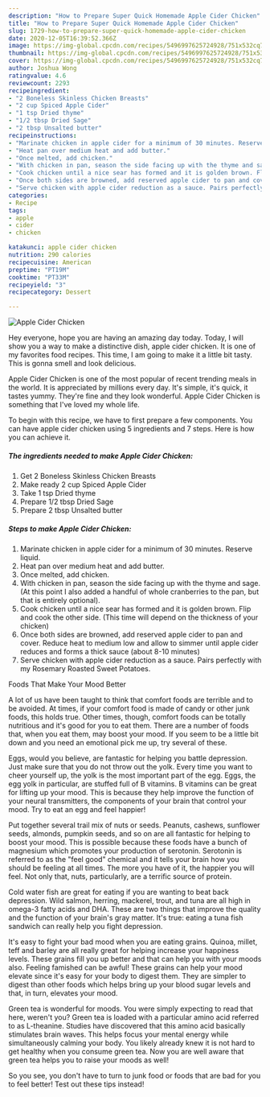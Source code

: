 ```yaml
---
description: "How to Prepare Super Quick Homemade Apple Cider Chicken"
title: "How to Prepare Super Quick Homemade Apple Cider Chicken"
slug: 1729-how-to-prepare-super-quick-homemade-apple-cider-chicken
date: 2020-12-05T16:39:52.366Z
image: https://img-global.cpcdn.com/recipes/5496997625724928/751x532cq70/apple-cider-chicken-recipe-main-photo.jpg
thumbnail: https://img-global.cpcdn.com/recipes/5496997625724928/751x532cq70/apple-cider-chicken-recipe-main-photo.jpg
cover: https://img-global.cpcdn.com/recipes/5496997625724928/751x532cq70/apple-cider-chicken-recipe-main-photo.jpg
author: Joshua Wong
ratingvalue: 4.6
reviewcount: 2293
recipeingredient:
- "2 Boneless Skinless Chicken Breasts"
- "2 cup Spiced Apple Cider"
- "1 tsp Dried thyme"
- "1/2 tbsp Dried Sage"
- "2 tbsp Unsalted butter"
recipeinstructions:
- "Marinate chicken in apple cider for a minimum of 30 minutes. Reserve liquid."
- "Heat pan over medium heat and add butter."
- "Once melted, add chicken."
- "With chicken in pan, season the side facing up with the thyme and sage. (At this point I also added a handful of whole cranberries to the pan, but that is entirely optional)."
- "Cook chicken until a nice sear has formed and it is golden brown. Flip and cook the other side. (This time will depend on the thickness of your chicken)"
- "Once both sides are browned, add reserved apple cider to pan and cover. Reduce heat to medium low and allow to simmer until apple cider   reduces and forms a thick sauce (about 8-10 minutes)"
- "Serve chicken with apple cider reduction as a sauce. Pairs perfectly with my Rosemary Roasted Sweet Potatoes."
categories:
- Recipe
tags:
- apple
- cider
- chicken

katakunci: apple cider chicken 
nutrition: 290 calories
recipecuisine: American
preptime: "PT19M"
cooktime: "PT33M"
recipeyield: "3"
recipecategory: Dessert

---
```



![Apple Cider Chicken](https://img-global.cpcdn.com/recipes/5496997625724928/751x532cq70/apple-cider-chicken-recipe-main-photo.jpg)

Hey everyone, hope you are having an amazing day today. Today, I will show you a way to make a distinctive dish, apple cider chicken. It is one of my favorites food recipes. This time, I am going to make it a little bit tasty. This is gonna smell and look delicious.

Apple Cider Chicken is one of the most popular of recent trending meals in the world. It is appreciated by millions every day. It's simple, it's quick, it tastes yummy. They're fine and they look wonderful. Apple Cider Chicken is something that I've loved my whole life.




To begin with this recipe, we have to first prepare a few components. You can have apple cider chicken using 5 ingredients and 7 steps. Here is how you can achieve it.

<!--inarticleads1-->

##### The ingredients needed to make Apple Cider Chicken:

1. Get 2 Boneless Skinless Chicken Breasts
1. Make ready 2 cup Spiced Apple Cider
1. Take 1 tsp Dried thyme
1. Prepare 1/2 tbsp Dried Sage
1. Prepare 2 tbsp Unsalted butter




<!--inarticleads2-->

##### Steps to make Apple Cider Chicken:

1. Marinate chicken in apple cider for a minimum of 30 minutes. Reserve liquid.
1. Heat pan over medium heat and add butter.
1. Once melted, add chicken.
1. With chicken in pan, season the side facing up with the thyme and sage. (At this point I also added a handful of whole cranberries to the pan, but that is entirely optional).
1. Cook chicken until a nice sear has formed and it is golden brown. Flip and cook the other side. (This time will depend on the thickness of your chicken)
1. Once both sides are browned, add reserved apple cider to pan and cover. Reduce heat to medium low and allow to simmer until apple cider   reduces and forms a thick sauce (about 8-10 minutes)
1. Serve chicken with apple cider reduction as a sauce. Pairs perfectly with my Rosemary Roasted Sweet Potatoes.




Foods That Make Your Mood Better


A lot of us have been taught to think that comfort foods are terrible and to be avoided. At times, if your comfort food is made of candy or other junk foods, this holds true. Other times, though, comfort foods can be totally nutritious and it's good for you to eat them. There are a number of foods that, when you eat them, may boost your mood. If you seem to be a little bit down and you need an emotional pick me up, try several of these.

Eggs, would you believe, are fantastic for helping you battle depression. Just make sure that you do not throw out the yolk. Every time you want to cheer yourself up, the yolk is the most important part of the egg. Eggs, the egg yolk in particular, are stuffed full of B vitamins. B vitamins can be great for lifting up your mood. This is because they help improve the function of your neural transmitters, the components of your brain that control your mood. Try to eat an egg and feel happier!

Put together several trail mix of nuts or seeds. Peanuts, cashews, sunflower seeds, almonds, pumpkin seeds, and so on are all fantastic for helping to boost your mood. This is possible because these foods have a bunch of magnesium which promotes your production of serotonin. Serotonin is referred to as the "feel good" chemical and it tells your brain how you should be feeling at all times. The more you have of it, the happier you will feel. Not only that, nuts, particularly, are a terrific source of protein.

Cold water fish are great for eating if you are wanting to beat back depression. Wild salmon, herring, mackerel, trout, and tuna are all high in omega-3 fatty acids and DHA. These are two things that improve the quality and the function of your brain's gray matter. It's true: eating a tuna fish sandwich can really help you fight depression. 

It's easy to fight your bad mood when you are eating grains. Quinoa, millet, teff and barley are all really great for helping increase your happiness levels. These grains fill you up better and that can help you with your moods also. Feeling famished can be awful! These grains can help your mood elevate since it's easy for your body to digest them. They are simpler to digest than other foods which helps bring up your blood sugar levels and that, in turn, elevates your mood.

Green tea is wonderful for moods. You were simply expecting to read that here, weren't you? Green tea is loaded with a particular amino acid referred to as L-theanine. Studies have discovered that this amino acid basically stimulates brain waves. This helps focus your mental energy while simultaneously calming your body. You likely already knew it is not hard to get healthy when you consume green tea. Now you are well aware that green tea helps you to raise your moods as well!

So you see, you don't have to turn to junk food or foods that are bad for you to feel better! Test out  these tips  instead!


